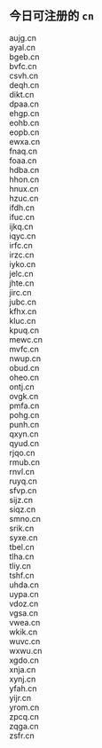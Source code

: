 
## 今日可注册的 `cn`
>
aujg.cn   
ayal.cn   
bgeb.cn   
bvfc.cn   
csvh.cn   
deqh.cn   
dikt.cn   
dpaa.cn   
ehgp.cn   
eohb.cn   
eopb.cn   
ewxa.cn   
fnaq.cn   
foaa.cn   
hdba.cn   
hhon.cn   
hnux.cn   
hzuc.cn   
ifdh.cn   
ifuc.cn   
ijkq.cn   
iqyc.cn   
irfc.cn   
irzc.cn   
iyko.cn   
jelc.cn   
jhte.cn   
jirc.cn   
jubc.cn   
kfhx.cn   
kluc.cn   
kpuq.cn   
mewc.cn   
mvfc.cn   
nwup.cn   
obud.cn   
oheo.cn   
ontj.cn   
ovgk.cn   
pmfa.cn   
pohg.cn   
punh.cn   
qxyn.cn   
qyud.cn   
rjqo.cn   
rmub.cn   
rnvl.cn   
ruyq.cn   
sfvp.cn   
sijz.cn   
siqz.cn   
smno.cn   
srik.cn   
syxe.cn   
tbel.cn   
tlha.cn   
tliy.cn   
tshf.cn   
uhda.cn   
uypa.cn   
vdoz.cn   
vgsa.cn   
vwea.cn   
wkik.cn   
wuvc.cn   
wxwu.cn   
xgdo.cn   
xnja.cn   
xynj.cn   
yfah.cn   
yijr.cn   
yrom.cn   
zpcq.cn   
zqga.cn   
zsfr.cn   

